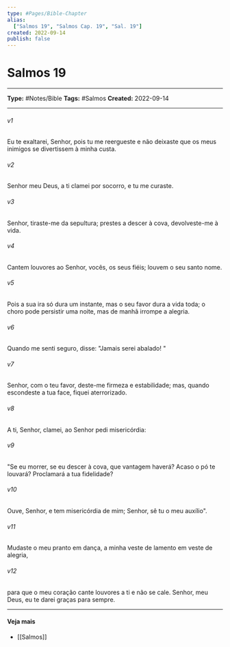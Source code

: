 ```yaml
---
type: #Pages/Bible-Chapter
alias:
  ["Salmos 19", "Salmos Cap. 19", "Sal. 19"]
created: 2022-09-14
publish: false
---
```


# Salmos 19

---

**Type:** #Notes/Bible
**Tags:** #Salmos
**Created:** 2022-09-14

---

###### v1
Eu te exaltarei, Senhor, pois tu me reergueste e não deixaste que os meus inimigos se divertissem à minha custa.
###### v2
Senhor meu Deus, a ti clamei por socorro, e tu me curaste.
###### v3
Senhor, tiraste-me da sepultura; prestes a descer à cova, devolveste-me à vida.
###### v4
Cantem louvores ao Senhor, vocês, os seus fiéis; louvem o seu santo nome.
###### v5
Pois a sua ira só dura um instante, mas o seu favor dura a vida toda; o choro pode persistir uma noite, mas de manhã irrompe a alegria.
###### v6
Quando me senti seguro, disse: "Jamais serei abalado! "
###### v7
Senhor, com o teu favor, deste-me firmeza e estabilidade; mas, quando escondeste a tua face, fiquei aterrorizado.
###### v8
A ti, Senhor, clamei, ao Senhor pedi misericórdia:
###### v9
"Se eu morrer, se eu descer à cova, que vantagem haverá? Acaso o pó te louvará? Proclamará a tua fidelidade?
###### v10
Ouve, Senhor, e tem misericórdia de mim; Senhor, sê tu o meu auxílio".
###### v11
Mudaste o meu pranto em dança, a minha veste de lamento em veste de alegria,
###### v12
para que o meu coração cante louvores a ti e não se cale. Senhor, meu Deus, eu te darei graças para sempre.


---

#### Veja mais

- [[Salmos]]
